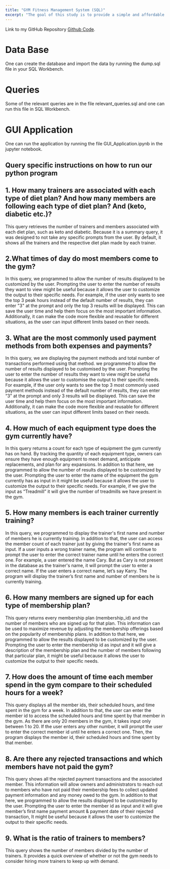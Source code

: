 ```yaml
---
title: "GYM Fitness Management System (SQL)"
excerpt: "The goal of this study is to provide a simple and affordable gui application for boutique gym and health club startups."
---
```


Link to my GitHub Repository [Github Code](https://github.com/Likhitha-Veganti/data-science-projects/tree/main/GYM%20Fitness%20Management%20System).

# Data Base
One can create the database and import the data by running the dump.sql file in your SQL Workbench.

# Queries
Some of the relevant queries are in the file relevant_queries.sql and one can run this file in SQL Workbench.

# GUI Application
One can run the application by running the file GUI_Application.ipynb in the jupyter notebook.

## Query specific instructions on how to run our python program

## 1. How many trainers are associated with each type of diet plan? And how many members are following each type of diet plan? And (keto, diabetic etc.)?
This query retrieves the number of trainers and members associated with each diet plan, such as keto and diabetic. Because it is a summary query, it was designed to
not take any specific prompts from the user. By default, it shows all the trainers and the respective diet plan made by each trainer.

## 2.What times of day do most members come to the gym?
In this query, we programmed to allow the number of results displayed to be customized by
the user. Prompting the user to enter the number of results they want to view might be useful
because it allows the user to customize the output to their specific needs. For example, if the
user only wants to see the top 3 peak hours instead of the default number of results, they
can enter "3" at the prompt and only the top 3 results will be displayed. This can save the
user time and help them focus on the most important information. Additionally, it can make
the code more flexible and reusable for different situations, as the user can input different
limits based on their needs.

## 3. What are the most commonly used payment methods from both expenses and payments?
In this query, we are displaying the payment methods and total number of transactions
performed using that method. we programmed to allow the number of results displayed to be
customised by the user. Prompting the user to enter the number of results they want to view
might be useful because it allows the user to customise the output to their specific needs.
For example, if the user only wants to see the top 3 most commonly used payment methods
instead of the default number of results, they can enter “3” at the prompt and only 3 results
will be displayed. This can save the user time and help them focus on the most important
information. Additionally, it can make the code more flexible and reusable for different
situations, as the user can input different limits based on their needs.

## 4. How much of each equipment type does the gym currently have?
In this query returns a count for each type of equipment the gym currently has on hand. By
tracking the quantity of each equipment type, owners can ensure they have enough
equipment to meet demand, anticipate replacements, and plan for any expansions.
In addition to that here, we programmed to allow the number of results displayed to be
customized by the user. Prompting the user to enter the name of the equipment the gym
currently has as input in it might be useful because it allows the user to customize the output
to their specific needs. For example, if we give the input as “Treadmill” it will give the number
of treadmills we have present in the gym.

## 5. How many members is each trainer currently training?
In this query, we programmed to display the trainer's first name and number of members he
is currently training. In addition to that, the user can access the member count of each
trainer just by giving the trainer's first name as input. If a user inputs a wrong trainer name,
the program will continue to prompt the user to enter the correct trainer name until he enters
the correct one. For example, a user entered the name Cary. But as Cary is not present in
the database as the trainer's name, it will prompt the user to enter a correct name. If the user
enters a correct name, let’s say Karry. The program will display the trainer’s first name and
number of members he is currently training.

## 6. How many members are signed up for each type of membership plan?
This query returns every membership plan (membership_id) and the number of members
who are signed up for that plan. This information can be used to maximize revenue by
adjusting the membership offerings based on the popularity of membership plans.
In addition to that here, we programmed to allow the results displayed to be customized by
the user. Prompting the user to enter the membership id as input and it will give a description
of the membership plan and the number of members following that particular plan, it might
be useful because it allows the user to customize the output to their specific needs.

## 7. How does the amount of time each member spend in the gym compare to their scheduled hours for a week?
This query displays all the member ids, their scheduled hours, and time spent in the gym for
a week. In addition to that, the user can enter the member id to access the scheduled hours
and time spent by that member in the gym. As there are only 20 members in the gym, it
takes input only between 1 to 20. If the user enters any other number, it will prompt the user
to enter the correct member id until he enters a correct one. Then, the program displays the
member id, their scheduled hours and time spent by that member.

## 8. Are there any rejected transactions and which members have not paid the gym?
This query shows all the rejected payment transactions and the associated member. This
information will allow owners and administrators to reach out to members who have not paid
their membership fees to collect updated payment information and any money owed to the gym.
In addition to that here, we programmed to allow the results displayed to be customized by
the user. Prompting the user to enter the member id as input and it will give member’s first
name payment amount & payment date of their rejected transaction, It might be useful
because it allows the user to customize the output to their specific needs.

## 9. What is the ratio of trainers to members?
This query shows the number of members divided by the number of trainers. It provides a
quick overview of whether or not the gym needs to consider hiring more trainers to keep up
with demand.
